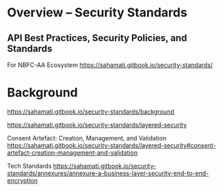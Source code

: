 
# Overview – Security Standards
## API Best Practices, Security Policies, and Standards
For NBFC-AA Ecosystem
https://sahamati.gitbook.io/security-standards/

# Background
https://sahamati.gitbook.io/security-standards/background

https://sahamati.gitbook.io/security-standards/layered-security

Consent Artefact: Creation, Management, and Validation
https://sahamati.gitbook.io/security-standards/layered-security#consent-artefact-creation-management-and-validation

Tech Standards
https://sahamati.gitbook.io/security-standards/annexures/annexure-a-business-layer-security-end-to-end-encryption
